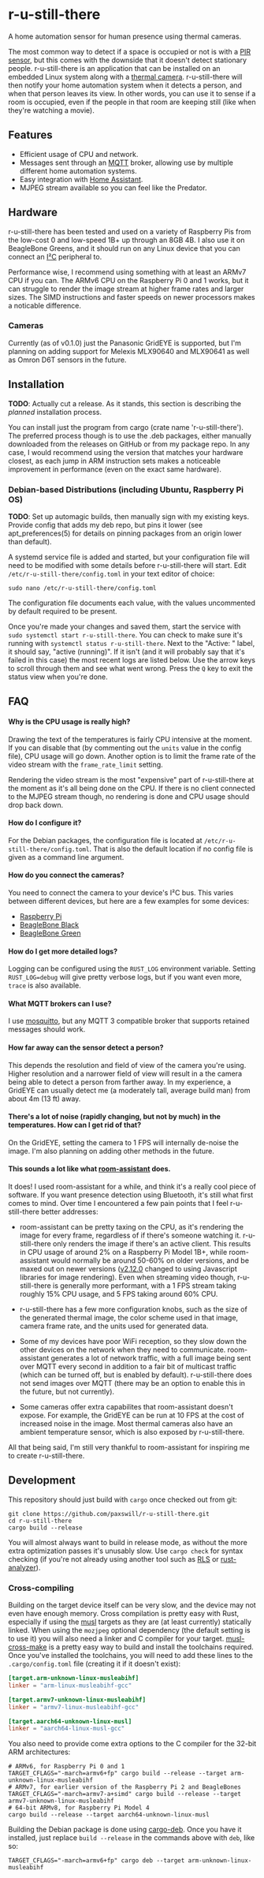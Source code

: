 # r-u-still-there

A home automation sensor for human presence using thermal cameras.

The most common way to detect if a space is occupied or not is with a 
[PIR sensor][wiki-pir], but this comes with the downside that it doesn't detect
stationary people. r-u-still-there is an application that can be installed on
an embedded Linux system along with a [thermal camera](#cameras).
r-u-still-there will then notify your home automation system when it detects a
person, and when that person leaves its view. In other words, you can use it to
sense if a room is occupied, even if the people in that room are keeping still
(like when they're watching a movie).

[wiki-pir]: https://en.wikipedia.org/wiki/Passive_infrared_sensor

## Features

* Efficient usage of CPU and network.
* Messages sent through an [MQTT][wiki-mqtt] broker, allowing use by multiple
  different home automation systems.
* Easy integration with [Home Assistant][hass].
* MJPEG stream available so you can feel like the Predator.

[wiki-mqtt]: https://en.wikipedia.org/wiki/MQTT
[hass]: https://www.home-assistant.io/

## Hardware

r-u-still-there has been tested and used on a variety of Raspberry Pis from the
low-cost 0 and low-speed 1B+ up through an 8GB 4B. I also use it on BeagleBone
Greens, and it should run on any Linux device that you can connect an
[I²C][wiki-i2c] peripheral to.

[wiki-i2c]: https://en.wikipedia.org/wiki/I%C2%B2C

Performance wise, I recommend using something with at least an ARMv7 CPU if you
can. The ARMv6 CPU on the Raspberry Pi 0 and 1 works, but it can struggle to
render the image stream at higher frame rates and larger sizes. The SIMD
instructions and faster speeds on newer processors makes a noticable difference.

### Cameras

Currently (as of v0.1.0) just the Panasonic GridEYE is supported, but I'm
planning on adding support for Melexis MLX90640 and MLX90641 as well as
Omron D6T sensors in the future.

## Installation

**TODO**: Actually cut a release. As it stands, this section is describing the
*planned* installation process.

You can install just the program from cargo (crate name 'r-u-still-there'). The
preferred process though is to use the .deb packages, either manually downloaded
from the releases on GitHub or from my package repo. In any case, I would
recommend using the version that matches your hardware closest, as each jump in
ARM instruction sets makes a noticeable improvement in performance (even on the
exact same hardware).

### Debian-based Distributions (including Ubuntu, Raspberry Pi OS)

**TODO**: Set up automagic builds, then manually sign with my existing keys.
Provide config that adds my deb repo, but pins it lower (see apt_preferences(5)
for details on pinning packages from an origin lower than default).

A systemd service file is added and started, but your configuration file will
need to be modified with some details before r-u-still-there will start. Edit
`/etc/r-u-still-there/config.toml` in your text editor of choice:

```shell
sudo nano /etc/r-u-still-there/config.toml
```

The configuration file documents each value, with the values uncommented by
default required to be present.

Once you're made your changes and saved them, start the service with `sudo
systemctl start r-u-still-there`. You can check to make sure it's running with
`systemctl status r-u-still-there`. Next to the "Active: " label, it should say,
"active (running)". If it isn't (and it will probably say that it's failed in
this case) the most recent logs are listed below. Use the arrow keys to scroll
through them and see what went wrong. Press the `Q` key to exit the status view
when you're done.

## FAQ
#### Why is the CPU usage is really high?
Drawing the text of the temperatures is fairly CPU intensive at the moment. If
you can disable that (by commenting out the `units` value in the config file),
CPU usage will go down. Another option is to limit the frame rate of the video
stream with the `frame_rate_limit` setting.

Rendering the video stream is the most "expensive" part of r-u-still-there at
the moment as it's all being done on the CPU. If there is no client
connected to the MJPEG stream though, no rendering is done and CPU usage
should drop back down.

#### How do I configure it?
For the Debian packages, the configuration file is located at
`/etc/r-u-still-there/config.toml`. That is also the default location if no
config file is given as a command line argument.

#### How do you connect the cameras?
You need to connect the camera to your device's I²C bus. This varies between
different devices, but here are a few examples for some devices:

* [Raspberry Pi](https://pinout.xyz/pinout/i2c)
* [BeagleBone Black](https://beagleboard.org/Support/bone101/#headers)
* [BeagleBone Green](https://wiki.seeedstudio.com/BeagleBone_Green/#hardware-overview)
  
#### How do I get more detailed logs?
Logging can be configured using the `RUST_LOG` environment variable. Setting
`RUST_LOG=debug` will give pretty verbose logs, but if you want even more,
`trace` is also available.

#### What MQTT brokers can I use?
I use [mosquitto](https://mosquitto.org/), but any MQTT 3 compatible broker that
supports retained messages should work.

#### How far away can the sensor detect a person?
This depends the resolution and field of view of the camera you're using. Higher
resolution and a narrower field of view will result in a the camera being able
to detect a person from farther away. In my experience, a GridEYE can usually
detect me (a moderately tall, average build man) from about 4m (13 ft) away.

#### There's a lot of noise (rapidly changing, but not by much) in the temperatures. How can I get rid of that?
On the GridEYE, setting the camera to 1 FPS will internally de-noise the image.
I'm also planning on adding other methods in the future.

#### This sounds a lot like what [room-assistant][room-assistant] does.

It does! I used room-assistant for a while, and think it's a really cool piece
of software. If you want presence detection using Bluetooth, it's still what
first comes to mind. Over time I encountered a few pain points that I feel
r-u-still-there better addresses:

* room-assistant can be pretty taxing on the CPU, as it's rendering the image
  for every frame, regardless of if there's someone watching it. r-u-still-there
  only renders the image if there's an active client. This results in CPU usage
  of around 2% on a Raspberry Pi Model 1B+, while room-assistant would normally
  be around 50-60% on older versions, and be maxed out on newer versions
  ([v2.12.0][r-a_v2.12] changed to using Javascript libraries for image
  rendering). Even when streaming video though, r-u-still-there is generally
  more performant, with a 1 FPS stream taking roughly 15% CPU usage, and 5 FPS
  taking around 60% CPU.

* r-u-still-there has a few more configuration knobs, such as the size of the
  generated thermal image, the color scheme used in that image, camera frame
  rate, and the units used for generated data.

* Some of my devices have poor WiFi reception, so they slow down the other
  devices on the network when they need to communicate. room-assistant generates
  a lot of network traffic, with a full image being sent over MQTT every second
  in addition to a fair bit of multicast traffic (which can be turned off, but
  is enabled by default). r-u-still-there does not send images over MQTT (there
  may be an option to enable this in the future, but not currently).

* Some cameras offer extra capabilites that room-assistant doesn't expose. For
  example, the GridEYE can be run at 10 FPS at the cost of increased noise in
  the image. Most thermal cameras also have an ambient temperature sensor, which
  is also exposed by r-u-still-there.

[room-assistant]: https://www.room-assistant.io/
[r-a_v2.12]: https://github.com/mKeRix/room-assistant/releases/tag/v2.12.0

All that being said, I'm still very thankful to room-assistant for inspiring me
to create r-u-still-there.

## Development

This repository should just build with `cargo` once checked out from git:

```shell
git clone https://github.com/paxswill/r-u-still-there.git
cd r-u-still-there
cargo build --release
```

You will almost always want to build in release mode, as without the more
extra optimization passes it's unusably slow. Use `cargo check` for syntax
checking (if you're not already using another tool such as [RLS][rls] or
[rust-analyzer][rust-analyzer]).

[rls]: https://github.com/rust-lang/rls
[rust-analyzer]: https://rust-analyzer.github.io/

### Cross-compiling

Building on the target device itself can be very slow, and the device may not
even have enough memory. Cross compilation is pretty easy with Rust, especially
if using the [musl][musl] targets as they are (at least currently) statically
linked. When using the `mozjpeg` optional dependency (the default setting is to
use it) you will also need a linker and C compiler for your target.
[musl-cross-make][musl-cross-make] is a pretty easy way to build and install the
toolchains required. Once you've installed the toolchains, you will need to add
these lines to the `.cargo/config.toml` file (creating it if it doesn't exist):

[musl]: https://musl.libc.org/
[musl-cross-make]: https://github.com/richfelker/musl-cross-make

```toml
[target.arm-unknown-linux-musleabihf]
linker = "arm-linux-musleabihf-gcc"

[target.armv7-unknown-linux-musleabihf]
linker = "armv7-linux-musleabihf-gcc"

[target.aarch64-unknown-linux-musl]
linker = "aarch64-linux-musl-gcc"
```

You also need to provide come extra options to the C compiler for the 32-bit ARM
architectures:

```shell
# ARMv6, for Raspberry Pi 0 and 1
TARGET_CFLAGS="-march=armv6+fp" cargo build --release --target arm-unknown-linux-musleabihf
# ARMv7, for earlier version of the Raspberry Pi 2 and BeagleBones
TARGET_CFLAGS="-march=armv7-a+simd" cargo build --release --target armv7-unknown-linux-musleabihf
# 64-bit ARMv8, for Raspberry Pi Model 4
cargo build --release --target aarch64-unknown-linux-musl
```

Building the Debian package is done using [cargo-deb][cargo-deb]. Once you have
it installed, just replace `build --release` in the commands above with `deb`,
like so:

```shell
TARGET_CFLAGS="-march=armv6+fp" cargo deb --target arm-unknown-linux-musleabihf
```

[cargo-deb]: https://github.com/mmstick/cargo-deb


